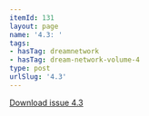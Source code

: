 ```yaml
---
itemId: 131
layout: page
name: '4.3: '
tags:
- hasTag: dreamnetwork
- hasTag: dream-network-volume-4
type: post
urlSlug: '4.3'
---
```

<a href="files/pdfs/Volume_4/4.3-The-Dream-Network-Vol.4-Issue-3.pdf" download="">Download issue 4.3</a>